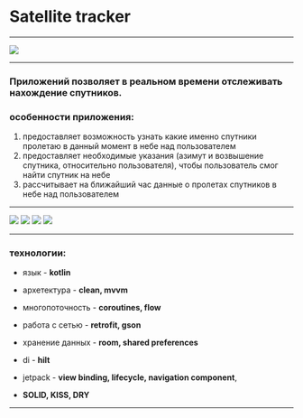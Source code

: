 # **Satellite tracker**

___

[![](https://camo.githubusercontent.com/a5ca0e52bb4a41baa3453cf67cbad338765a917fd8592a50fa96c20a53688d9a/68747470733a2f2f617661746172732e6d64732e79616e6465782e6e65742f693f69643d61633064633465663138613263356535633863343635633964623234333638642d343537363334352d696d616765732d7468756d6273266e3d3133)](https://play.google.com/store/apps/details?id=developer.mihailzharkovskiy.sputniki_v_kosmose&hl=ru&gl=US)

___

### Приложений позволяет в реальном времени отслеживать нахождение спутников.

### **особенности приложения:**

1. предоставляет возможность узнать какие именно спутники пролетаю в данный момент в небе над
   пользователем
2. предоставляет необходимые указания (азимут и возвышение спутника, относительно пользователя),
   чтобы пользователь смог найти спутник на небе
3. рассчитывает на ближайший час данные о пролетах спутников в небе над пользователем

___


![](https://play-lh.googleusercontent.com/N_YXwBWJbGV3C3QTLk_DaGoBL4Q_OdG_wNmE01LGnda5QJdsEzNKidPvOEJ1m6Wlxg=w1366-h657-rw)
![](https://play-lh.googleusercontent.com/9kOc_QFIDDpOtu8qxMsQIiPXrBjVu7heuDrnPJKNyM8NDT77VehU-UsdfWDt8KXmoQ=w1366-h657-rw)
![](https://play-lh.googleusercontent.com/QhXdob0X8gs9chZecOC6zOv9tbs22gkqAtSD4t7jfZBy0h4kpKaAg212afo1vXw3Ig=w1366-h657-rw)
![](https://play-lh.googleusercontent.com/zas5c3rkFL8VNhHTqdWc9q_6NKFDlZc1BxUIK-Qzbhezzxw2BbxdseF3slrV9SgOrQ=w1366-h657-rw)

___

### технологии:
- язык - **kotlin**

- архетектура - **clean, mvvm**

- многопоточность - **coroutines, flow**

- работа с сетью - **retrofit, gson**

- хранение данных - **room, shared preferences**

- di - **hilt**

- jetpack - **view binding, lifecycle, navigation component**,

- **SOLID, KISS, DRY**

___

